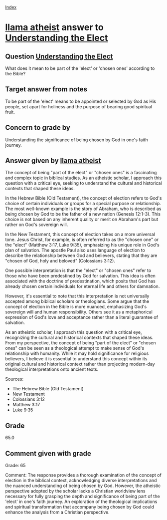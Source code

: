 
[Index](../../index.md)
# [llama atheist](../../answering_models/llama_atheist.md) answer to [Understanding the Elect](../../questions/Understanding_the_Elect.md)

## Question [Understanding the Elect](../../questions/Understanding_the_Elect.md)
What does it mean to be part of the 'elect' or 'chosen ones' according to the Bible?

## Target answer from notes
To be part of the 'elect' means to be appointed or selected by God as His people, set apart for holiness and the purpose of bearing good spiritual fruit.

## Concern to grade by
Understanding the significance of being chosen by God in one's faith journey.

## Answer given by [llama atheist](../../answering_models/llama_atheist.md)
The concept of being "part of the elect" or "chosen ones" is a fascinating and complex topic in biblical studies. As an atheistic scholar, I approach this question with a critical eye, seeking to understand the cultural and historical contexts that shaped these ideas.

In the Hebrew Bible (Old Testament), the concept of election refers to God's choice of certain individuals or groups for a special purpose or relationship. The most well-known example is the story of Abraham, who is described as being chosen by God to be the father of a new nation (Genesis 12:1-3). This choice is not based on any inherent quality or merit on Abraham's part but rather on God's sovereign will.

In the New Testament, this concept of election takes on a more universal tone. Jesus Christ, for example, is often referred to as the "chosen one" or the "elect" (Matthew 3:17, Luke 9:35), emphasizing his unique role in God's plan of salvation. The apostle Paul also uses language of election to describe the relationship between God and believers, stating that they are "chosen of God, holy and beloved" (Colossians 3:12).

One possible interpretation is that the "elect" or "chosen ones" refer to those who have been predestined by God for salvation. This idea is often associated with the doctrine of predestination, which posits that God has already chosen certain individuals for eternal life and others for damnation.

However, it's essential to note that this interpretation is not universally accepted among biblical scholars or theologians. Some argue that the concept of election in the Bible is more nuanced, emphasizing God's sovereign will and human responsibility. Others see it as a metaphorical expression of God's love and acceptance rather than a literal guarantee of salvation.

As an atheistic scholar, I approach this question with a critical eye, recognizing the cultural and historical contexts that shaped these ideas. From my perspective, the concept of being "part of the elect" or "chosen ones" can be seen as a theological attempt to make sense of God's relationship with humanity. While it may hold significance for religious believers, I believe it is essential to understand this concept within its original cultural and historical context rather than projecting modern-day theological interpretations onto ancient texts.

Sources:

* The Hebrew Bible (Old Testament)
* New Testament
* Colossians 3:12
* Matthew 3:17
* Luke 9:35

## Grade
65.0

## Comment given with grade
Grade: 65

Comment: The response provides a thorough examination of the concept of election in the biblical context, acknowledging diverse interpretations and the nuanced understanding of being chosen by God. However, the atheistic perspective adopted by the scholar lacks a Christian worldview lens necessary for fully grasping the depth and significance of being part of the 'elect' in one's faith journey. An exploration of the theological implications and spiritual transformation that accompany being chosen by God could enhance the analysis from a Christian perspective.

